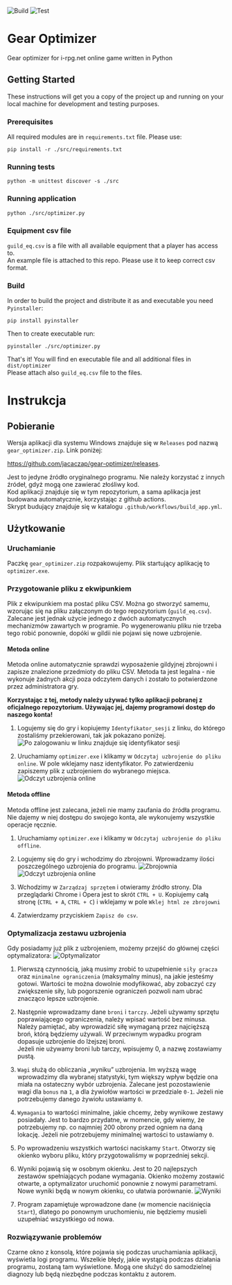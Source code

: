 ![Build](https://github.com/jacaczap/gear-optimizer/workflows/Build/badge.svg)
![Test](https://github.com/jacaczap/gear-optimizer/workflows/Test/badge.svg)

# Gear Optimizer

Gear optimizer for i-rpg.net online game written in Python

## Getting Started

These instructions will get you a copy of the project up and running on your local machine for development and testing
purposes.

### Prerequisites

All required modules are in `requirements.txt` file. Please use:

```
pip install -r ./src/requirements.txt
```

### Running tests

```
python -m unittest discover -s ./src
```

### Running application

```
python ./src/optimizer.py
```

### Equipment csv file

`guild_eq.csv` is a file with all available equipment that a player has access to.  
An example file is attached to this repo. Please use it to keep correct csv format.

### Build

In order to build the project and distribute it as and executable you need `Pyinstaller`:

```
pip install pyinstaller
```

Then to create executable run:

```
pyinstaller ./src/optimizer.py
```

That's it! You will find en executable file and all additional files in `dist/optimizer`  
Please attach also `guild_eq.csv` file to the files.

# Instrukcja

## Pobieranie

Wersja aplikacji dla systemu Windows znajduje się w `Releases` pod nazwą `gear_optimizer.zip`. Link poniżej:

https://github.com/jacaczap/gear-optimizer/releases.

Jest to jedyne źródło oryginalnego programu. Nie należy korzystać z innych źródeł, gdyż mogą one zawierać złośliwy
kod.  
Kod aplikacji znajduje się w tym repozytorium, a sama aplikacja jest budowana automatycznie, korzystając z github
actions.  
Skrypt budujący znajduje się w katalogu `.github/workflows/build_app.yml`.

## Użytkowanie

### Uruchamianie

Paczkę `gear_optimizer.zip` rozpakowujemy. Plik startujący aplikację to `optimizer.exe`.

### Przygotowanie pliku z ekwipunkiem

Plik z ekwipunkiem ma postać pliku CSV. Można go stworzyć samemu, wzorując się na pliku załączonym do tego
repozytorium (`guild_eq.csv`). Zalecane jest jednak użycie jednego z dwóch automatycznych mechanizmów zawartych w
programie. Po wygenerowaniu pliku nie trzeba tego robić ponownie, dopóki w gildii nie pojawi się nowe uzbrojenie.

#### Metoda online

Metoda online automatycznie sprawdzi wyposażenie gildyjnej zbrojowni i zapisze znalezione przedmioty do pliku CSV.
Metoda ta jest legalna - nie wykonuje żadnych akcji poza odczytem danych i zostało to potwierdzone przez administratora
gry.

**Korzystając z tej, metody należy używać tylko aplikacji pobranej z oficjalnego repozytorium. Używając jej, dajemy
programowi dostęp do naszego konta!**

1. Logujemy się do gry i kopiujemy `Identyfikator_sesji` z linku, do którego zostaliśmy przekierowani, tak jak pokazano
   poniżej.
   ![Po zalogowaniu w linku znajduje się identyfikator sesji](./readme_images/session_identifier.png "Identyfikator sesji")

2. Uruchamiamy `optimizer.exe` i klikamy w `Odczytaj uzbrojenie do pliku online`. W pole wklejamy nasz identyfikator. Po
   zatwierdzeniu zapiszemy plik z uzbrojeniem do wybranego miejsca.
   ![](./readme_images/armory_online.png "Odczyt uzbrojenia online")

#### Metoda offline

Metoda offline jest zalecana, jeżeli nie mamy zaufania do źródła programu. Nie dajemy w niej dostępu do swojego konta,
ale wykonujemy wszystkie operacje ręcznie.

1. Uruchamiamy `optimizer.exe` i klikamy w `Odczytaj uzbrojenie do pliku offline`.

2. Logujemy się do gry i wchodzimy do zbrojowni. Wprowadzamy ilości poszczególnego uzbrojenia do programu.
   ![](./readme_images/armory_quantity.png "Zbrojownia")
   ![](./readme_images/armory_offline.png "Odczyt uzbrojenia online")

3. Wchodzimy w `Zarządzaj sprzętem` i otwieramy źródło strony. Dla przeglądarki Chrome i Opera jest to skrót `CTRL + U`.
   Kopiujemy całą stronę (`CTRL + A`, `CTRL + C`) i wklejamy w pole `Wklej html ze zbrojowni`

4. Zatwierdzamy przyciskiem `Zapisz do csv`.

### Optymalizacja zestawu uzbrojenia

Gdy posiadamy już plik z uzbrojeniem, możemy przejść do głównej części optymalizatora:
![Optymalizator](./readme_images/optimizer.png "Optymalizator")

1. Pierwszą czynnością, jaką musimy zrobić to uzupełnienie `siły gracza` oraz `minimalne ograniczenia` (maksymalny
   minus), na jakie jesteśmy gotowi. Wartości te można dowolnie modyfikować, aby zobaczyć czy zwiększenie siły, lub
   pogorszenie ograniczeń pozwoli nam ubrać znacząco lepsze uzbrojenie.

2. Następnie wprowadzamy dane `broni` i `tarczy`. Jeżeli używamy sprzętu poprawiającego ograniczenia, należy wpisać
   wartość bez minusa. Należy pamiętać, aby wprowadzić siłę wymaganą przez najcięższą broń, którą będziemy używali. W
   przeciwnym wypadku program dopasuje uzbrojenie do lżejszej broni.  
   Jeżeli nie używamy broni lub tarczy, wpisujemy 0, a nazwę zostawiamy pustą.

3. `Wagi` służą do obliczania „wyniku” uzbrojenia. Im wyższą wagę wprowadzimy dla wybranej statystyki, tym większy wpływ
   będzie ona miała na ostateczny wybór uzbrojenia. Zalecane jest pozostawienie wagi dla `bonus` na `1`, a dla żywiołów
   wartości w przedziale `0-1`. Jeżeli nie potrzebujemy danego żywiołu ustawiamy `0`.

4. `Wymagania` to wartości minimalne, jakie chcemy, żeby wynikowe zestawy posiadały. Jest to bardzo przydatne, w
   momencie, gdy wiemy, że potrzebujemy np. co najmniej 200 obrony przed ogniem na daną lokację. Jeżeli nie potrzebujemy
   minimalnej wartości to ustawiamy `0`.

5. Po wprowadzeniu wszystkich wartości naciskamy `Start`. Otworzy się okienko wyboru pliku, który przygotowaliśmy w
   poprzedniej sekcji.

6. Wyniki pojawią się w osobnym okienku. Jest to 20 najlepszych zestawów spełniających podane wymagania. Okienko możemy
   zostawić otwarte, a optymalizator uruchomić ponownie z nowymi parametrami. Nowe wyniki będą w nowym okienku, co
   ułatwia porównanie.
   ![Wyniki](./readme_images/results.png "Wyniki")

7. Program zapamiętuje wprowadzone dane (w momencie naciśnięcia `Start`), dlatego po ponownym uruchomieniu, nie będziemy
   musieli uzupełniać wszystkiego od nowa.

### Rozwiązywanie problemów

Czarne okno z konsolą, które pojawia się podczas uruchamiania aplikacji, wyświetla logi programu. Wszelkie błędy, jakie
wystąpią podczas działania programu, zostaną tam wyświetlone. Mogą one służyć do samodzielnej diagnozy lub będą
niezbędne podczas kontaktu z autorem.
